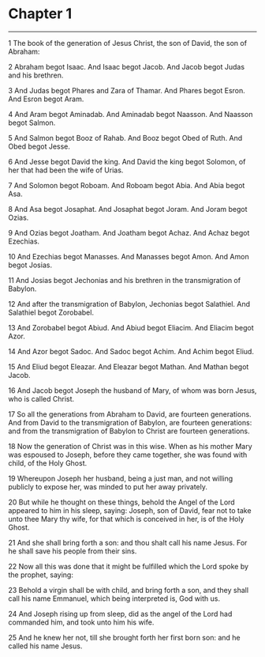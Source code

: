 # Chapter 1

***

1 The book of the generation of Jesus Christ, the son of David, the son of Abraham:

2 Abraham begot Isaac. And Isaac begot Jacob. And Jacob begot Judas and his brethren.

3 And Judas begot Phares and Zara of Thamar. And Phares begot Esron. And Esron begot Aram.

4 And Aram begot Aminadab. And Aminadab begot Naasson. And Naasson begot Salmon.

5 And Salmon begot Booz of Rahab. And Booz begot Obed of Ruth. And Obed begot Jesse.

6 And Jesse begot David the king. And David the king begot Solomon, of her that had been the wife of Urias.

7 And Solomon begot Roboam. And Roboam begot Abia. And Abia begot Asa.

8 And Asa begot Josaphat. And Josaphat begot Joram. And Joram begot Ozias.

9 And Ozias begot Joatham. And Joatham begot Achaz. And Achaz begot Ezechias.

10 And Ezechias begot Manasses. And Manasses begot Amon. And Amon begot Josias.

11 And Josias begot Jechonias and his brethren in the transmigration of Babylon.

12 And after the transmigration of Babylon, Jechonias begot Salathiel. And Salathiel begot Zorobabel.

13 And Zorobabel begot Abiud. And Abiud begot Eliacim. And Eliacim begot Azor.

14 And Azor begot Sadoc. And Sadoc begot Achim. And Achim begot Eliud.

15 And Eliud begot Eleazar. And Eleazar begot Mathan. And Mathan begot Jacob.

16 And Jacob begot Joseph the husband of Mary, of whom was born Jesus, who is called Christ.

17 So all the generations from Abraham to David, are fourteen generations. And from David to the transmigration of Babylon, are fourteen generations: and from the transmigration of Babylon to Christ are fourteen generations.

18 Now the generation of Christ was in this wise. When as his mother Mary was espoused to Joseph, before they came together, she was found with child, of the Holy Ghost.

19 Whereupon Joseph her husband, being a just man, and not willing publicly to expose her, was minded to put her away privately.

20 But while he thought on these things, behold the Angel of the Lord appeared to him in his sleep, saying: Joseph, son of David, fear not to take unto thee Mary thy wife, for that which is conceived in her, is of the Holy Ghost.

21 And she shall bring forth a son: and thou shalt call his name Jesus. For he shall save his people from their sins.

22 Now all this was done that it might be fulfilled which the Lord spoke by the prophet, saying:

23 Behold a virgin shall be with child, and bring forth a son, and they shall call his name Emmanuel, which being interpreted is, God with us.

24 And Joseph rising up from sleep, did as the angel of the Lord had commanded him, and took unto him his wife.

25 And he knew her not, till she brought forth her first born son: and he called his name Jesus.


